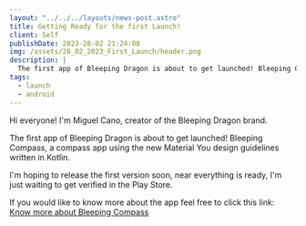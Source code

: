 ```yaml
---
layout: "../../../layouts/news-post.astro"
title: Getting Ready for the first Launch!
client: Self
publishDate: 2023-28-02 21:24:00
img: /assets/28_02_2023_First_Launch/header.png
description: |
  The first app of Bleeping Dragon is about to get launched! Bleeping Compass, a compass app.
tags:
  - launch
  - android
---
```


Hi everyone! I'm Miguel Cano, creator of the Bleeping Dragon brand.

The first app of Bleeping Dragon is about to get launched! Bleeping Compass, a compass app using the new Material You design guidelines written in Kotlin.

I'm hoping to release the first version soon, near everything is ready, I'm just waiting to get verified in the Play Store.

If you would like to know more about the app feel free to click this link:
[Know more about Bleeping Compass](/markdown/applications/BleepingCompass)